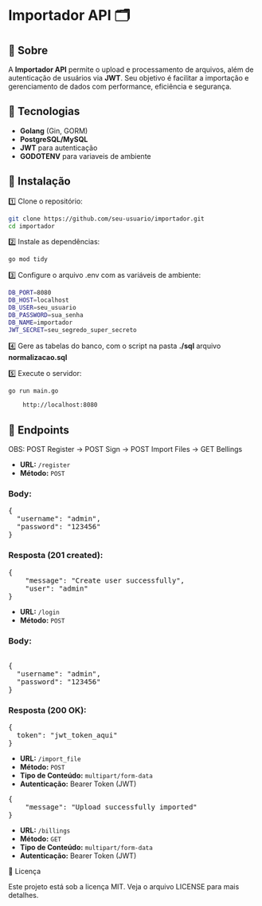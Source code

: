# Importador API 🗂️

## 📌 Sobre  
A **Importador API** permite o upload e processamento de arquivos, além de autenticação de usuários via **JWT**. Seu objetivo é facilitar a importação e gerenciamento de dados com performance, eficiência e segurança.

## 🚀 Tecnologias  
- **Golang** (Gin, GORM)  
- **PostgreSQL/MySQL**  
- **JWT** para autenticação  
- **GODOTENV** para variaveis de ambiente

## 📜 Instalação  

1️⃣ Clone o repositório:  
```sh
git clone https://github.com/seu-usuario/importador.git
cd importador
```

2️⃣ Instale as dependências:
```sh
go mod tidy
```

3️⃣ Configure o arquivo .env com as variáveis de ambiente:
```sh
DB_PORT=8080
DB_HOST=localhost
DB_USER=seu_usuario
DB_PASSWORD=sua_senha
DB_NAME=importador
JWT_SECRET=seu_segredo_super_secreto
```

4️⃣ Gere as tabelas do banco, com o script na pasta **./sql** arquivo **normalizacao.sql**

5️⃣  Execute o servidor:
```sh
go run main.go
```

```sh
    http://localhost:8080
```

## 📌 Endpoints

OBS: POST Register -> POST Sign -> POST Import Files -> GET Bellings

- **URL:** `/register`
- **Método:** `POST`

### Body:

<pre>
{
  "username": "admin",
  "password": "123456"
}
</pre>

### Resposta (201 created):

<pre>
{
    "message": "Create user successfully",
    "user": "admin"
}
</pre>

- **URL:** `/login`
- **Método:** `POST`

### Body:

<pre>

{
  "username": "admin",
  "password": "123456"
}
</pre>

### Resposta (200 OK):

<pre>
{
  token": "jwt_token_aqui"
}
</pre>


- **URL:** `/import_file`
- **Método:** `POST`
- **Tipo de Conteúdo:** `multipart/form-data`
- **Autenticação:** Bearer Token (JWT)
<pre>
{
    "message": "Upload successfully imported"
}
</pre>

- **URL:** `/billings`
- **Método:** `GET`
- **Tipo de Conteúdo:** `multipart/form-data`
- **Autenticação:** Bearer Token (JWT)



📄 Licença

Este projeto está sob a licença MIT. Veja o arquivo LICENSE para mais detalhes.






